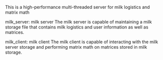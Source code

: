 This is a high-performance multi-threaded server for milk logistics and matrix math

milk_server: milk server
  The milk server is capable of maintaining a milk storage file that contains milk logistics and user information as well as matrices.

milk_client: milk client
  The milk client is capable of interacting with the milk server storage and performing matrix math on matrices stored in milk storage.
